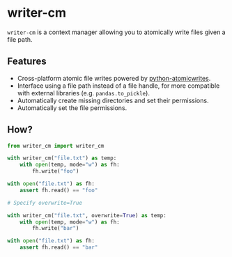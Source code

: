 # writer-cm

`writer-cm` is a context manager allowing you to atomically write files given a file path.

## Features

- Cross-platform atomic file writes powered by [python-atomicwrites](https://github.com/untitaker/python-atomicwrites).
- Interface using a file path instead of a file handle, for more compatible with external libraries (e.g. `pandas.to_pickle`).
- Automatically create missing directories and set their permissions.
- Automatically set the file permissions.

## How?

```python
from writer_cm import writer_cm

with writer_cm("file.txt") as temp:
    with open(temp, mode="w") as fh:
        fh.write("foo")

with open("file.txt") as fh:
    assert fh.read() == "foo"

# Specify overwrite=True

with writer_cm("file.txt", overwrite=True) as temp:
    with open(temp, mode="w") as fh:
        fh.write("bar")

with open("file.txt") as fh:
    assert fh.read() == "bar"
```
